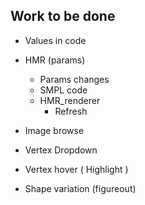 ## Work to be done
- Values in code
- HMR (params)
    - Params changes
    - SMPL code
    - HMR_renderer
        - Refresh




- Image browse

- Vertex Dropdown
- Vertex hover ( Highlight )
- Shape variation (figureout)
